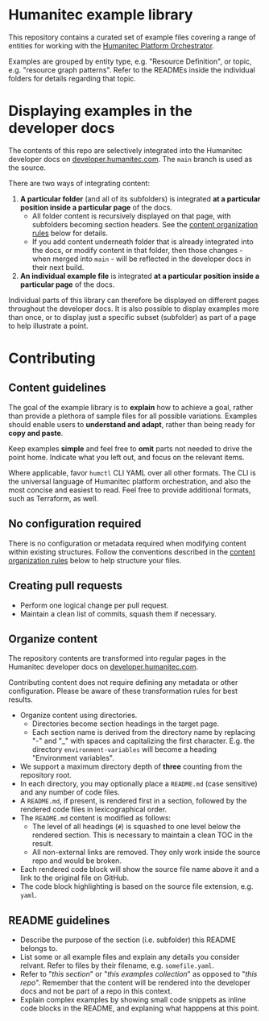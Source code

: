 # Humanitec example library

This repository contains a curated set of example files covering a range of entities for working with the [Humanitec Platform Orchestrator](https://humanitec.com/products/platform-orchestrator).

Examples are grouped by entity type, e.g. "Resource Definition", or topic, e.g. "resource graph patterns". Refer to the READMEs inside the individual folders for details regarding that topic.

# Displaying examples in the developer docs

The contents of this repo are selectively integrated into the Humanitec developer docs on [developer.humanitec.com](https://developer.humanitec.com). The `main` branch is used as the source.

There are two ways of integrating content:

1. **A particular folder** (and all of its subfolders) is integrated **at a particular position inside a particular page** of the docs.
    - All folder content is recursively displayed on that page, with subfolders becoming section headers. See the [content organization rules](#organize-content) below for details.
    - If you add content underneath folder that is already integrated into the docs, or modify content in that folder, then those changes - when merged into `main` - will be reflected in the developer docs in their next build.
2. **An individual example file** is integrated **at a particular position inside a particular page** of the docs.

Individual parts of this library can therefore be displayed on different pages throughout the developer docs. It is also possible to display examples more than once, or to display just a specific subset (subfolder) as part of a page to help illustrate a point.

# Contributing

## Content guidelines

The goal of the example library is to **explain** how to achieve a goal, rather than provide a plethora of sample files for all possible variations. Examples should enable users to **understand and adapt**, rather than being ready for **copy and paste**.

Keep examples **simple** and feel free to **omit** parts not needed to drive the point home. Indicate what you left out, and focus on the relevant items.

Where applicable, favor `humctl` CLI YAML over all other formats. The CLI is the universal language of Humanitec platform orchestration, and also the most concise and easiest to read. Feel free to provide additional formats, such as Terraform, as well.

## No configuration required

There is no configuration or metadata required when modifying content within existing structures. Follow the conventions described in the [content organization rules](#organize-content) below to help structure your files.

## Creating pull requests

- Perform one logical change per pull request.
- Maintain a clean list of commits, squash them if necessary.

## Organize content

The repository contents are transformed into regular pages in the Humanitec developer docs on [developer.humanitec.com](https://developer.humanitec.com).

Contributing content does not require defining any metadata or other configuration. Please be aware of these transformation rules for best results.

- Organize content using directories.
  - Directories become section headings in the target page.
  - Each section name is derived from the directory name by replacing "-" and "_" with spaces and capitalizing the first character. E.g. the directory `environment-variables` will become a heading "Environment variables".
- We support a maximum directory depth of **three** counting from the repository root.
- In each directory, you may optionally place a `README.md` (case sensitive) and any number of code files.
- A `README.md`, if present, is rendered first in a section, followed by the rendered code files in lexicographical order.
- The `README.md` content is modified as follows:
  - The level of all headings (`#`) is squashed to one level below the rendered section. This is necessary to maintain a clean TOC in the result.
  - All non-external links are removed. They only work inside the source repo and would be broken.
- Each rendered code block will show the source file name above it and a link to the original file on GitHub.
- The code block highlighting is based on the source file extension, e.g. `yaml`.

## README guidelines

- Describe the purpose of the section (i.e. subfolder) this README belongs to.
- List some or all example files and explain any details you consider relvant. Refer to files by their filename, e.g. `somefile.yaml`.
- Refer to "_this section_" or "_this examples collection_" as opposed to "_this repo_". Remember that the content will be rendered into the developer docs and not be part of a repo in this context.
- Explain complex examples by showing small code snippets as inline code blocks in the README, and explaning what happpens at this point.